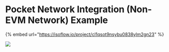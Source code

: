 # Pocket Network Integration (Non-EVM Network) Example

{% embed url="https://isoflow.io/project/cl1qsot9nsybu0838ylm2gn23" %}

![](<../../.gitbook/assets/Pocket Network (Non-EVM) Integration Example.jpg>)
